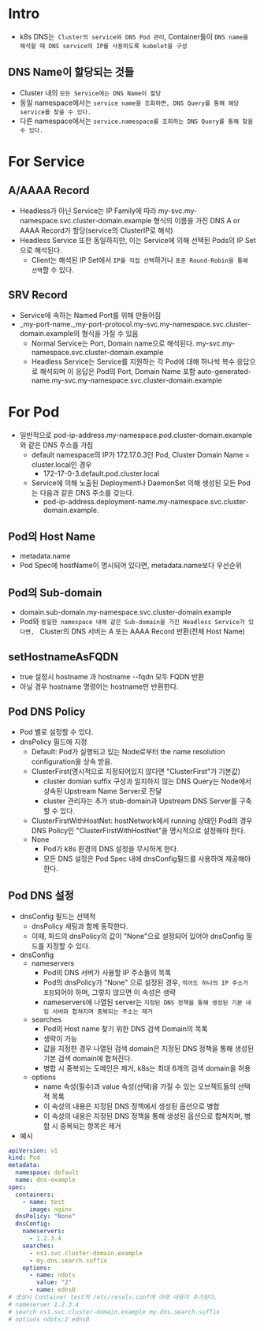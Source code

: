 # Intro
- k8s DNS는` Cluster의 service와 DNS Pod 관리`, Container들이 `DNS name을 해석할 때 DNS service의 IP를 사용하도록 kubelet을 구성`
## DNS Name이 할당되는 것들
- Cluster 내의 `모든 Service에는 DNS Name이 할당`
- 동일 namespace에서는 `service name을 조회하면, DNS Query를 통해 해당 service를 찾을 수 있다.`
- 다른 namespace에서는 `service.namespace를 조회하는 DNS Query를 통해 찾을 수 있다.`

# For Service
## A/AAAA Record
- Headless가 아닌 Service는 IP Family에 따라 my-svc.my-namespace.svc.cluster-domain.example 형식의 이름을 가진 DNS A or AAAA Record가 할당(service의 ClusterIP로 해석)
- Headless Service 또한 동일하지만, 이는 Service에 의해 선택된 Pods의 IP Set으로 해석된다.
    - Client는 해석된 IP Set에서 `IP를 직접 선택`하거나 `표준 Round-Robin을 통해 선택`할 수 있다.

## SRV Record
- Service에 속하는 Named Port를 위해 만들어짐
- _my-port-name._my-port-protocol.my-svc.my-namespace.svc.cluster-domain.example의 형식을 가질 수 있음
    - Normal Service는 Port, Domain name으로 해석된다. my-svc.my-namespace.svc.cluster-domain.example
    - Headless Service는 Service를 지원하는 각 Pod에 대해 하나씩 복수 응답으로 해석되며 이 응답은 Pod의 Port, Domain Name 포함 auto-generated-name.my-svc.my-namespace.svc.cluster-domain.example

# For Pod
- 일반적으로 pod-ip-address.my-namespace.pod.cluster-domain.example와 같은 DNS 주소를 가짐
    - default namespace의 IP가 172.17.0.3인 Pod, Cluster Domain Name = cluster.local인 경우
        - 172-17-0-3.default.pod.cluster.local
    - Service에 의해 노출된 Deployment나 DaemonSet 의해 생성된 모든 Pod는 다음과 같은 DNS 주소를 갖는다.
        - pod-ip-address.deployment-name.my-namespace.svc.cluster-domain.example.

## Pod의 Host Name
- metadata.name
- Pod Spec에 hostName이 명시되어 있다면, metadata.name보다 우선순위
## Pod의 Sub-domain
- domain.sub-domain.my-namespace.svc.cluster-domain.example
- Pod와 `동일한 namespace 내에 같은 Sub-domain을 가진 Headless Service가 있다면, ` Cluster의 DNS 서버는 A 또는 AAAA Record 반환(전체 Host Name)

## setHostnameAsFQDN
- true 설정시 hostname 과 hostname --fqdn 모두 FQDN 반환
- 아닐 경우 hostname 명령어는 hostname만 반환한다.

## Pod DNS Policy
- Pod 별로 설정할 수 있다.
- dnsPolicy 필드에 지정
    - Default: Pod가 실행되고 있는 Node로부터 the name resolution configuration을 상속 받음.
    - ClusterFirst(명시적으로 지정되어있지 않다면 "ClusterFirst"가 기본값)
        - cluster domian suffix 구성과 일치하지 않는 DNS Query는 Node에서 상속된 Upstream Name Server로 전달
        - cluster 관리자는 추가 stub-domain과 Upstream DNS Server를 구축할 수 있다.
    - ClusterFirstWithHostNet: hostNetwork에서 running 상태인 Pod의 경우 DNS Policy인 "ClusterFirstWithHostNet"을 명시적으로 설정해야 한다.
    - None
        - Pod가 k8s 환경의 DNS 설정을 무시하게 한다.
        - 모든 DNS 설정은 Pod Spec 내에 dnsConfig필드를 사용하여 제공해야 한다.

## Pod DNS 설정
- dnsConfig 필드는 선택적
    - dnsPolicy 세팅과 함께 동작한다. 
    - 이때, 파드의 dnsPolicy의 값이 "None"으로 설정되어 있어야 dnsConfig 필드를 지정할 수 있다.
- dnsConfig
    - nameservers
        - Pod의 DNS 서버가 사용할 IP 주소들의 목록
        - Pod의 dnsPolicy가 "None" 으로 설정된 경우, `적어도 하나의 IP 주소가 포함`되어야 하며, 그렇지 않으면 이 속성은 생략
        - nameservers에 나열된 server는 `지정된 DNS 정책을 통해 생성된 기본 네임 서버와 합쳐지며 중복되는 주소는 제거`
    - searches
        - Pod의 Host name 찾기 위한 DNS 검색 Domain의 목록
        -  생략이 가능
        - 값을 지정한 경우 나열된 검색 domain은 지정된 DNS 정책을 통해 생성된 기본 검색 domain에 합쳐진다.
        - 병합 시 중복되는 도메인은 제거, k8s는 최대 6개의 검색 domain을 허용
    - options
        - name 속성(필수)과 value 속성(선택)을 가질 수 있는 오브젝트들의 선택적 목록
        - 이 속성의 내용은 지정된 DNS 정책에서 생성된 옵션으로 병합
        - 이 속성의 내용은 지정된 DNS 정책을 통해 생성된 옵션으로 합쳐지며, 병합 시 중복되는 항목은 제거
- 예시
```yaml
apiVersion: v1
kind: Pod
metadata:
  namespace: default
  name: dns-example
spec:
  containers:
    - name: test
      image: nginx
  dnsPolicy: "None"
  dnsConfig:
    nameservers:
      - 1.2.3.4
    searches:
      - ns1.svc.cluster-domain.example
      - my.dns.search.suffix
    options:
      - name: ndots
        value: "2"
      - name: edns0
# 생성시 Container test의 /etc/resolv.conf에 아래 내용이 추가된다.
# nameserver 1.2.3.4
# search ns1.svc.cluster-domain.example my.dns.search.suffix
# options ndots:2 edns0
```
